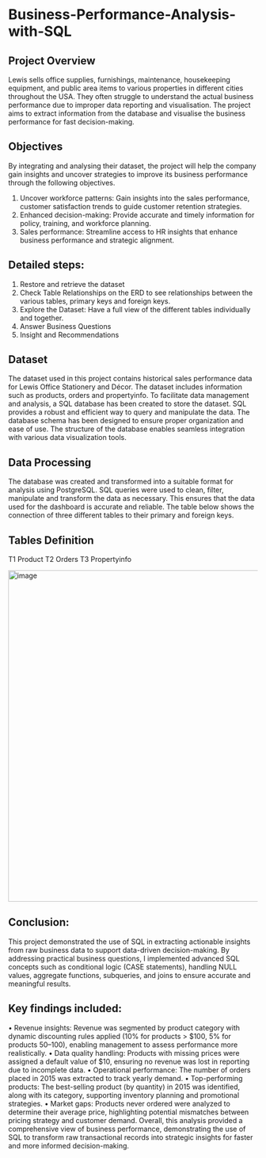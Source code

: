 # Business-Performance-Analysis-with-SQL

## Project Overview
Lewis sells office supplies, furnishings, maintenance, housekeeping equipment, and public area items to various properties in different cities throughout the USA. They often struggle to understand the actual business performance due to improper data reporting and visualisation. The project aims to extract information from the database and visualise the business performance for fast decision-making.

## Objectives
By integrating and analysing their dataset, the project will help the company gain insights and uncover strategies to improve its business performance through the following objectives.
1.	Uncover workforce patterns: Gain insights into the sales performance, customer satisfaction trends to guide customer retention strategies.
2.	Enhanced decision-making: Provide accurate and timely information for policy, training, and workforce planning.
3.	Sales performance: Streamline access to HR insights that enhance business performance and strategic alignment.

## Detailed steps:
1.	Restore and retrieve the dataset
2.	Check Table Relationships on the ERD to see relationships between the various tables, primary keys and foreign keys.
3.	Explore the Dataset: Have a full view of the different tables individually and together.
4.	Answer Business Questions
5.	Insight and Recommendations

## Dataset
The dataset used in this project contains historical sales performance data for Lewis Office Stationery and Décor. The dataset includes information such as products, orders and propertyinfo. To facilitate data management and analysis, a SQL database has been created to store the dataset. SQL provides a robust and efficient way to query and manipulate the data. The database schema has been designed to ensure proper organization and ease of use. The structure of the database enables seamless integration with various data visualization tools.

## Data Processing
The database was created and transformed into a suitable format for analysis using PostgreSQL. SQL queries were used to clean, filter, manipulate and transform the data as necessary. This ensures that the data used for the dashboard is accurate and reliable. The table below shows the connection of three different tables to their primary and foreign keys. 

## Tables	Definition
T1	Product
T2	Orders
T3	Propertyinfo

<img width="636" height="669" alt="image" src="https://github.com/user-attachments/assets/7791a5fe-f5e7-44f8-9649-9f7349ac7b1a" />

## Conclusion: 
This project demonstrated the use of SQL in extracting actionable insights from raw business data to support data-driven decision-making. By addressing practical business questions, I implemented advanced SQL concepts such as conditional logic (CASE statements), handling NULL values, aggregate functions, subqueries, and joins to ensure accurate and meaningful results.

## Key findings included:
•	Revenue insights: Revenue was segmented by product category with dynamic discounting rules applied (10% for products > $100, 5% for products $50–$100), enabling management to assess performance more realistically.
•	Data quality handling: Products with missing prices were assigned a default value of $10, ensuring no revenue was lost in reporting due to incomplete data.
•	Operational performance: The number of orders placed in 2015 was extracted to track yearly demand.
•	Top-performing products: The best-selling product (by quantity) in 2015 was identified, along with its category, supporting inventory planning and promotional strategies.
•	Market gaps: Products never ordered were analyzed to determine their average price, highlighting potential mismatches between pricing strategy and customer demand.
Overall, this analysis provided a comprehensive view of business performance, demonstrating the use of SQL to transform raw transactional records into strategic insights for faster and more informed decision-making.




